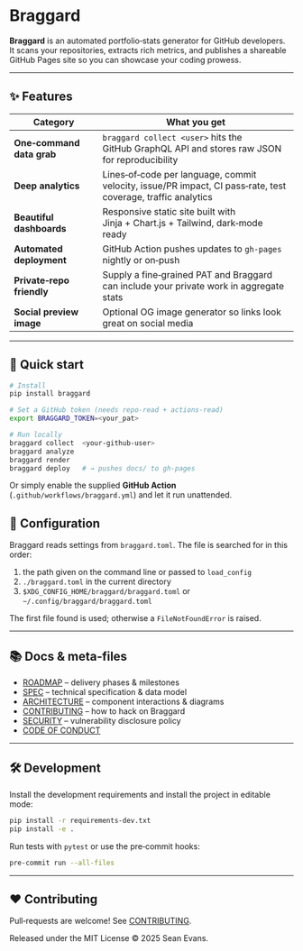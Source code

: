 # Braggard

**Braggard** is an automated portfolio‑stats generator for GitHub developers.  
It scans your repositories, extracts rich metrics, and publishes a shareable GitHub Pages site so you can showcase your coding prowess.

---

## ✨ Features

| Category | What you get |
|----------|--------------|
| **One‑command data grab** | `braggard collect <user>` hits the GitHub GraphQL API and stores raw JSON for reproducibility |
| **Deep analytics** | Lines‑of‑code per language, commit velocity, issue/PR impact, CI pass‑rate, test coverage, traffic analytics |
| **Beautiful dashboards** | Responsive static site built with Jinja + Chart.js + Tailwind, dark‑mode ready |
| **Automated deployment** | GitHub Action pushes updates to `gh-pages` nightly or on‑push |
| **Private‑repo friendly** | Supply a fine‑grained PAT and Braggard can include your private work in aggregate stats |
| **Social preview image** | Optional OG image generator so links look great on social media |

---

## 🚀 Quick start

```bash
# Install
pip install braggard

# Set a GitHub token (needs repo‑read + actions‑read)
export BRAGGARD_TOKEN=<your_pat>

# Run locally
braggard collect  <your‑github‑user>
braggard analyze
braggard render
braggard deploy   # → pushes docs/ to gh-pages
```

Or simply enable the supplied **GitHub Action** (`.github/workflows/braggard.yml`) and let it run unattended.

## 📝 Configuration

Braggard reads settings from `braggard.toml`. The file is searched for in
this order:

1. the path given on the command line or passed to `load_config`
2. `./braggard.toml` in the current directory
3. `$XDG_CONFIG_HOME/braggard/braggard.toml` or
   `~/.config/braggard/braggard.toml`

The first file found is used; otherwise a `FileNotFoundError` is raised.

---

## 📚 Docs & meta‑files

* [ROADMAP](./ROADMAP.md) – delivery phases & milestones  
* [SPEC](./SPEC.md) – technical specification & data model  
* [ARCHITECTURE](./ARCHITECTURE.md) – component interactions & diagrams  
* [CONTRIBUTING](./CONTRIBUTING.md) – how to hack on Braggard  
* [SECURITY](./SECURITY.md) – vulnerability disclosure policy  
* [CODE OF CONDUCT](./CODE_OF_CONDUCT.md)

---

## 🛠 Development

Install the development requirements and install the project in editable mode:

```bash
pip install -r requirements-dev.txt
pip install -e .
```

Run tests with `pytest` or use the pre‑commit hooks:

```bash
pre-commit run --all-files
```

---

## ❤️ Contributing

Pull‑requests are welcome! See [CONTRIBUTING](./CONTRIBUTING.md).

Released under the MIT License © 2025 Sean Evans.
